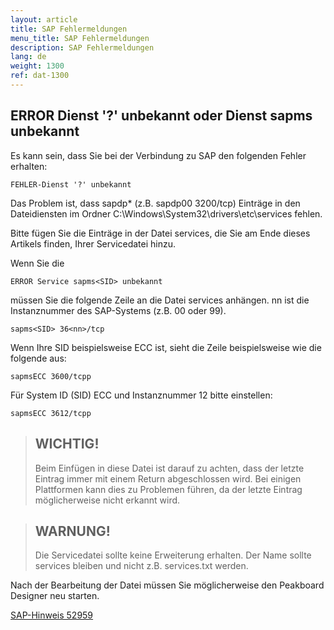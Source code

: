 ```yaml
---
layout: article
title: SAP Fehlermeldungen
menu_title: SAP Fehlermeldungen
description: SAP Fehlermeldungen
lang: de
weight: 1300
ref: dat-1300
---
```


## ERROR Dienst '?' unbekannt oder Dienst sapms unbekannt

Es kann sein, dass Sie bei der Verbindung zu SAP den folgenden Fehler erhalten:

```
FEHLER-Dienst '?' unbekannt
```


Das Problem ist, dass sapdp* (z.B. sapdp00 3200/tcp) Einträge in den Dateidiensten im Ordner C:\Windows\System32\drivers\etc\services fehlen.

Bitte fügen Sie die Einträge in der Datei services, die Sie am Ende dieses Artikels finden, Ihrer Servicedatei hinzu.

Wenn Sie die

```
ERROR Service sapms<SID> unbekannt
```

 
müssen Sie die folgende Zeile an die Datei services anhängen. nn ist die Instanznummer des SAP-Systems (z.B. 00 oder 99).

```
sapms<SID> 36<nn>/tcp
```

  
Wenn Ihre SID beispielsweise ECC ist, sieht die Zeile beispielsweise wie die folgende aus:

```
sapmsECC 3600/tcpp  
```


Für System ID (SID) ECC und Instanznummer 12 bitte einstellen:

```
sapmsECC 3612/tcpp
```

> ## WICHTIG!
>
> Beim Einfügen in diese Datei ist darauf zu achten, dass der letzte Eintrag immer mit einem Return abgeschlossen wird. Bei einigen Plattformen kann dies zu Problemen führen, da der letzte Eintrag möglicherweise nicht erkannt wird.

> ## WARNUNG!
>
>Die Servicedatei sollte keine Erweiterung erhalten. Der Name sollte services bleiben und nicht z.B. services.txt werden.

Nach der Bearbeitung der Datei müssen Sie möglicherweise den Peakboard Designer neu starten.

[SAP-Hinweis 52959](https://launchpad.support.sap.com/#/notes/52959)
